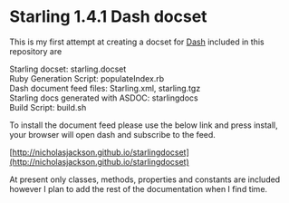 Starling 1.4.1 Dash docset
==============

This is my first attempt at creating a docset for [Dash](http://kapeli.com/dash) included in this repository are  
  
Starling docset: starling.docset    
Ruby Generation Script: populateIndex.rb  
Dash document feed files: Starling.xml, starling.tgz  
Starling docs generated with ASDOC: starlingdocs  
Build Script: build.sh  
  
To install the document feed please use the below link and press install, your browser will open dash and subscribe to the feed.  
  
[http://nicholasjackson.github.io/starlingdocset](http://nicholasjackson.github.io/starlingdocset)  
  
At present only classes, methods, properties and constants are included however I plan to add the rest of the documentation when I find time.


